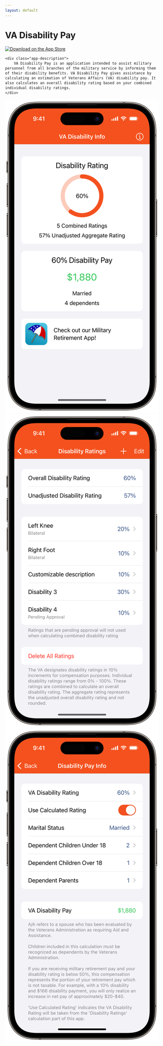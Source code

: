 ```yaml
---
layout: default
---
```


<div class="app-header">
    <h1 class="app-name">VA Disability Pay</h1>
    <div class="download-links">
        <div class="link apple-link">
            <a href="https://apps.apple.com/us/app/va-disability-pay/id1470561883?itsct=apps_box_badge&amp;itscg=30200">
                <img src="https://tools.applemediaservices.com/api/badges/download-on-the-app-store/black/en-us?size=250x83&amp;releaseDate=1564704000&h=9df428e7c9042df1da65c9112307535e" alt="Download on the App Store">
            </a>
        </div>
    </div>
</div>
<div class="app-hero">
    <div class="app-icon app-icon-va-disability"></div>

    <div class="app-description">
        VA Disability Pay is an application intended to assist military personnel from all branches of the military service by informing them of their disability benefits. VA Disability Pay gives assistance by calculating an estimation of Veterans Affairs (VA) disability pay. It also calculates an overall disability rating based on your combined individual disability ratings.
    </div>
</div>

<div class="screen-shot-container">
    <div class="screen-shots">
        <div class="screen-shot">
            <a href="/assets/ios_va_disability_main.png" draggable="false">
                <img src="/assets/ios_va_disability_main.png" alt="" draggable="false"/>
            </a>
        </div>
        <div class="screen-shot">
            <a href="/assets/ios_va_disability_rating.png" draggable="false">
                <img src="/assets/ios_va_disability_rating.png" alt="" draggable="false" />
            </a>
        </div>
        <div class="screen-shot">
            <a href="/assets/ios_va_disability_pay.png" draggable="false">
                <img src="/assets/ios_va_disability_pay.png" alt="" draggable="false" />
            </a>
        </div>
    </div>
</div>